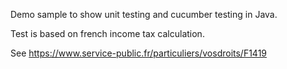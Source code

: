 Demo sample to show unit testing and cucumber testing in Java.

Test is based on french income tax calculation.

See https://www.service-public.fr/particuliers/vosdroits/F1419
